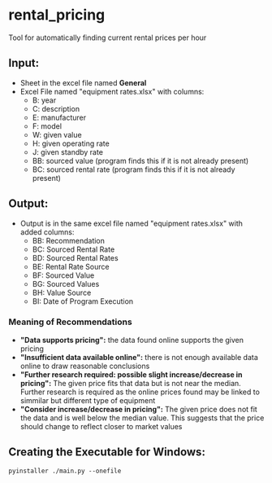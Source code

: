 # rental_pricing
Tool for automatically finding current rental prices per hour 

## Input:
- Sheet in the excel file named **General**
- Excel File named "equipment rates.xlsx" with columns:
    - B: year
    - C: description
    - E: manufacturer
    - F: model
    - W: given value
    - H: given operating rate
    - J: given standby rate
    - BB: sourced value (program finds this if it is not already present)
    - BC: sourced rental rate (program finds this if it is not already present)

## Output:
- Output is in the same excel file named "equipment rates.xlsx" with added columns:
    - BB: Recommendation
    - BC: Sourced Rental Rate
    - BD: Sourced Rental Rates
    - BE: Rental Rate Source
    - BF: Sourced Value
    - BG: Sourced Values
    - BH: Value Source
    - BI: Date of Program Execution

### Meaning of Recommendations
- **"Data supports pricing":** the data found online supports the given pricing
- **"Insufficient data available online":** there is not enough available data online to draw reasonable conclusions
- **"Further research required: possible slight increase/decrease in pricing":** The given price fits that data but is not near the median. Further research is required as the online prices found may be linked to simmilar but different type of equipment
- **"Consider increase/decrease in pricing":** The given price does not fit the data and is well below the median value. This suggests that the price should change to reflect closer to market values

## Creating the Executable for Windows:
```
pyinstaller ./main.py --onefile
```
